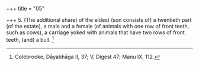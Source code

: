 +++
title = "05"

+++
5. (The additional share) of the eldest (son consists of) a twentieth part (of the estate), a male and a female (of animals with one row of front teeth, such as cows), a carriage yoked with animals that have two rows of front teeth, (and) a bull. [^5] 


[^5]:  Colebrooke, Dāyabhāga II, 37; V, Digest 47; Manu IX, 112.
